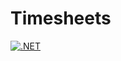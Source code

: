 # Timesheets
[![.NET](https://github.com/PlayVirtul/Timesheets/actions/workflows/dotnet.yml/badge.svg)](https://github.com/PlayVirtul/Timesheets/actions/workflows/dotnet.yml)
